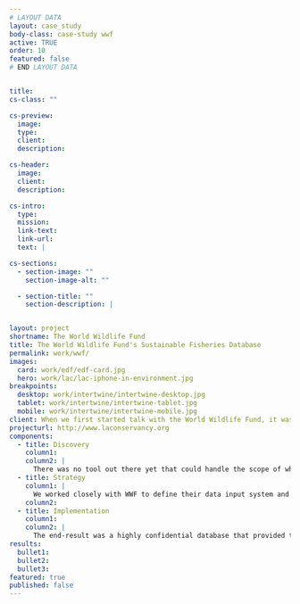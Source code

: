 ```yaml
---
# LAYOUT DATA
layout: case_study
body-class: case-study wwf
active: TRUE
order: 10
featured: false
# END LAYOUT DATA


title: 
cs-class: ""

cs-preview:
  image: 
  type: 
  client: 
  description:

cs-header:
  image: 
  client: 
  description: 

cs-intro:
  type: 
  mission: 
  link-text: 
  link-url: 
  text: |

cs-sections:
  - section-image: ""
    section-image-alt: ""

  - section-title: ""
    section-description: |


layout: project
shortname: The World Wildlife Fund
title: The World Wildlife Fund's Sustainable Fisheries Database
permalink: work/wwf/
images:
  card: work/edf/edf-card.jpg
  hero: work/lac/lac-iphone-in-environment.jpg
breakpoints:
  desktop: work/intertwine/intertwine-desktop.jpg
  tablet: work/intertwine/intertwine-tablet.jpg
  mobile: work/intertwine/intertwine-mobile.jpg
client: When we first started talk with the World Wildlife Fund, it was clear that they had a problem - a big - problem. They were sitting on a mountain of sensitive data without a way to sort or report on their findings. The WWF already had a Drupal infrastructure in place, but there was no pre-existing Drupal application out there that could handle their complex needs. So we built them one. While we can’t share the outcomes given the sensitive nature of the data, the work we did now impacts their decision-making process in the realm of fish conversation.
projecturl: http://www.laconservancy.org
components:
  - title: Discovery
    column1:
    column2: |
      There was no tool out there yet that could handle the scope of what needed to be accomplished. ThinkShout identified this issue and rectified it by building a brand new Drupal-based application that sorted their data according to more precise criteria and allowed for detailed, in-depth reporting. 
  - title: Strategy
    column1: |
      We worked closely with WWF to define their data input system and the types of reports they needed to produce, which meant that we needed to come up with a means for them to sort their data in a way that would be conducive to reporting. With the data sorted, we were able to introduce a reporting process and matching algorithm that was not only accurate, but also easy for their staff to use. 
    column2:
  - title: Implementation
    column1:
    column2: |
      The end-result was a highly confidential database that provided the WWF staff with the means to pull the information they sorely needed to make informed programmatic decisions. 
results:
  bullet1: 
  bullet2: 
  bullet3: 
featured: true
published: false
---
```



